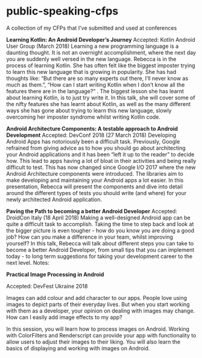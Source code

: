 # public-speaking-cfps
A collection of my CFPs that I've submitted and used at conferences


**Learning Kotlin: An Android Developer’s Journey**
Accepted: Kotlin Android User Group (March 2018)
Learning a new programming language is a daunting thought. It is not an overnight accomplishment, where the next day you are suddenly well versed in the new language. Rebecca is in the process of learning Kotlin. She has often felt like the biggest imposter trying to learn this new language that is growing in popularity. She has had thoughts like: “But there are so many experts out there, I’ll never know as much as them.”, “How can I start writing Kotlin when I don’t know all the features there are in the language?” . The biggest lesson she has learnt about learning Kotlin, is to just try write it. In this talk, she will cover some of the nifty features she has learnt about Kotlin, as well as the many different ways she has gone about trying to learn this new language, slowly overcoming her imposter syndrome whilst writing Kotlin code. 


**Android Architecture Components: A testable approach to Android Development**
Accepted: DevConf 2018  (27 March 2018)
Developing Android Apps has notoriously been a difficult task. Previously, Google refrained from giving advice as to how you should go about architecting your Android applications and it has been “left it up to the reader” to decide how. This lead to apps having a lot of bloat in their activities and being really difficult to test. This has now changed since Google I/O 2017 where the new Android Architecture components were introduced. The libraries aim to make developing and maintaining your Android apps a lot easier. In this presentation, Rebecca will present the components and dive into detail around the different types of tests you should write (and where) for your newly architected Android application.


**Paving the Path to becoming a better Android Developer**
Accepted: DroidCon Italy (18 April 2018)
Making a well-designed Android app can be quite a difficult task to accomplish. Taking the time to step back and look at the bigger picture is even tougher - how do you know you are doing a good job? How can you make a difference in your team, whilst improving yourself? In this talk, Rebecca will talk about different steps you can take to become a better Android Developer, from small tips that you can implement today - to long term suggestions for taking your development career to the next level. 
Notes: 


**Practical Image Processing in Android**

Accepted: DevFest Ukraine 2018

Images can add colour and add character to our apps. People love using images to depict parts of their everyday lives. But when you start working with them as a developer, your opinion on dealing with images may change. How can I easily add image effects to my app?

In this session, you will learn how to process images on Android. Working with ColorFilters and Renderscript can provide your app with functionality to allow users to adjust their images to their liking. You will also learn the basics of displaying and working with images on Android. 
